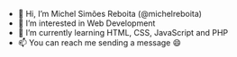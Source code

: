 - 👋 Hi, I’m Michel Simões Reboita (@michelreboita)
- 👀 I’m interested in Web Development
- 🌱 I’m currently learning HTML, CSS, JavaScript and PHP
- 📫 You can reach me sending a message 😄

<!---
michelreboita/michelreboita is a ✨ special ✨ repository because its `README.md` (this file) appears on your GitHub profile.
You can click the Preview link to take a look at your changes.
--->
